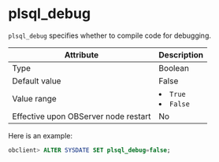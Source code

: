 plsql_debug
================================

`plsql_debug` specifies whether to compile code for debugging.


| Attribute | Description |
|------------------|------------------------------------------------------------------------------------------------------------|
| Type | Boolean |
| Default value | False |
| Value range | <li> `True`   <li> `False` |
| Effective upon OBServer node restart | No |



Here is an example:

```sql
obclient> ALTER SYSDATE SET plsql_debug=false;
```



